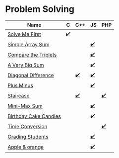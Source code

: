 # Problem Solving

| Name | C | C++ | JS | PHP |
| ----- | ----- | ----- | ----- | ----- |
| [Solve Me First](https://www.hackerrank.com/challenges/solve-me-first/problem) | [:heavy_check_mark:](solve-me-first.c) |
| [Simple Array Sum](https://www.hackerrank.com/challenges/simple-array-sum/problem) | | | [:heavy_check_mark:](simple-array-sum.js) | |
| [Compare the Triplets](https://www.hackerrank.com/challenges/compare-the-triplets/problem) | | | [:heavy_check_mark:](compare-the-triplets.js) | |
| [A Very Big Sum](https://www.hackerrank.com/challenges/a-very-big-sum/problem) | | | [:heavy_check_mark:](a-very-big-sum.js) | |
| [Diagonal Difference](https://www.hackerrank.com/challenges/diagonal-difference/problem) | | [:heavy_check_mark:](diagonal-difference.cpp) | [:heavy_check_mark:](diagonal-difference.js) | |
| [Plus Minus](https://www.hackerrank.com/challenges/plus-minus/problem) | | | [:heavy_check_mark:](plus-minus.js) | |
| [Staircase](https://www.hackerrank.com/challenges/staircase/problem) | | [:heavy_check_mark:](staircase.cpp) | | [:heavy_check_mark:](staircase.php) |
| [Mini-Max Sum](https://www.hackerrank.com/challenges/mini-max-sum/problem) | | | [:heavy_check_mark:](mini-max-sum.js) | |
| [Birthday Cake Candles](https://www.hackerrank.com/challenges/birthday-cake-candles/problem) | | | [:heavy_check_mark:](birthday-cake-candles.js) | |
| [Time Conversion](https://www.hackerrank.com/challenges/time-conversion/problem) | | | | [:heavy_check_mark:](time-conversion.php) |
| [Grading Students](https://www.hackerrank.com/challenges/grading/problem) | | | [:heavy_check_mark:](grading-students.js) | |
| [Apple & orange](https://www.hackerrank.com/challenges/apple-and-orange/problem) | | | [:heavy_check_mark:](apple-and-orange.js) | |
